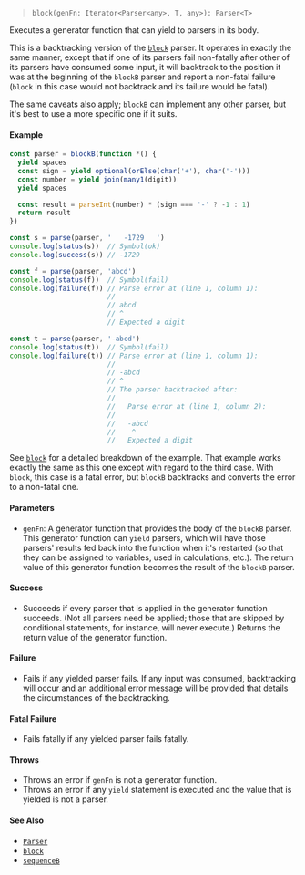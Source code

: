 <!--
 Copyright (c) 2020 Thomas J. Otterson
 
 This software is released under the MIT License.
 https://opensource.org/licenses/MIT
-->

> `block(genFn: Iterator<Parser<any>, T, any>): Parser<T>`

Executes a generator function that can yield to parsers in its body.

This is a backtracking version of the [`block`](block) parser. It operates in exactly the same manner, except that if one of its parsers fail non-fatally after other of its parsers have consumed some input, it will backtrack to the position it was at the beginning of the `blockB` parser and report a non-fatal failure (`block` in this case would not backtrack and its failure would be fatal).

The same caveats also apply; `blockB` can implement any other parser, but it's best to use a more specific one if it suits.

#### Example

```javascript
const parser = blockB(function *() {
  yield spaces
  const sign = yield optional(orElse(char('+'), char('-')))
  const number = yield join(many1(digit))
  yield spaces

  const result = parseInt(number) * (sign === '-' ? -1 : 1)
  return result
})

const s = parse(parser, '   -1729   ')
console.log(status(s))  // Symbol(ok)
console.log(success(s)) // -1729

const f = parse(parser, 'abcd')
console.log(status(f))  // Symbol(fail)
console.log(failure(f)) // Parse error at (line 1, column 1):
                        //
                        // abcd
                        // ^
                        // Expected a digit

const t = parse(parser, '-abcd')
console.log(status(t))  // Symbol(fail)
console.log(failure(t)) // Parse error at (line 1, column 1):
                        //
                        // -abcd
                        // ^
                        // The parser backtracked after:
                        //
                        //   Parse error at (line 1, column 2):
                        //
                        //   -abcd
                        //    ^
                        //   Expected a digit
```

See [`block`](#block) for a detailed breakdown of the example. That example works exactly the same as this one except with regard to the third case. With `block`, this case is a fatal error, but `blockB` backtracks and converts the error to a non-fatal one.

#### Parameters

* `genFn`: A generator function that provides the body of the `blockB` parser. This generator function can `yield` parsers, which will have those parsers' results fed back into the function when it's restarted (so that they can be assigned to variables, used in calculations, etc.). The return value of this generator function becomes the result of the `blockB` parser.

#### Success

* Succeeds if every parser that is applied in the generator function succeeds. (Not all parsers need be applied; those that are skipped by conditional statements, for instance, will never execute.) Returns the return value of the generator function.

#### Failure

* Fails if any yielded parser fails. If any input was consumed, backtracking will occur and an additional error message will be provided that details the circumstances of the backtracking.

#### Fatal Failure

* Fails fatally if any yielded parser fails fatally.

#### Throws

* Throws an error if `genFn` is not a generator function. 
* Throws an error if any `yield` statement is executed and the value that is yielded is not a parser.

#### See Also

* [`Parser`](../types/parser.md)
* [`block`](block.md)
* [`sequenceB`](sequenceb.md)